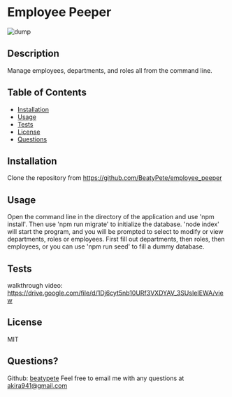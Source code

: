 
# Employee Peeper
![dump](https://img.shields.io/badge/License-MIT-green)

## Description 

Manage employees, departments, and roles all from the command line.

## Table of Contents


* [Installation](#installation)
* [Usage](#usage)
* [Tests](#tests)
* [License](#license)
* [Questions](#questions)


## Installation

Clone the repository from https://github.com/BeatyPete/employee_peeper

## Usage 

Open the command line in the directory of the application and use 'npm install'. Then use 'npm run migrate' to initialize the database. 'node index' will start the program, and you will be prompted to select to modify or view departments, roles or employees. First fill out departments, then roles, then employees, or you can use 'npm run seed' to fill a dummy database.

## Tests

walkthrough video:
https://drive.google.com/file/d/1Dj6cyt5nb10URf3VXDYAV_3SUsIeIEWA/view

## License

MIT

## Questions?
Github: [beatypete](https://github.com/beatypete)
Feel free to email me with any questions at akira941@gmail.com
    